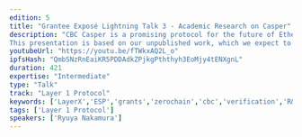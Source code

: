 ```yaml
---
edition: 5
title: "Grantee Exposé Lightning Talk 3 - Academic Research on Casper"
description: "CBC Casper is a promising protocol for the future of Ethereum. However, the research of CBC Casper is still in progress, even about its fundamentals. For example, Casper has been criticized for the lack of liveness proof for a long time. Therefore, we first introduce our liveness proof. Then, we analyze CBC Casper in both its performance & incentive to persuade the audience why CBC Casper matters. 
This presentation is based on our unpublished work, which we expect to publish by the time of DEVCON5. The more detailed agenda is: (1) Liveness: We first introduce our liveness proof, which is applicable to each family of CBC Casper. (2) Performance analysis:  We compare CBC Casper with other existing protocols about  TPS and latency, both of which are important performance measures of consensus protocols, showing the advantages of CBC Casper. (3) Incentive analysis: CBC Casper is designed to satisfy economic properties desired for a public ledger. In particular, the notable feature of CBC Casper is \"subjective finality\", where validators can pick up their own fault threshold. We discuss how this feature affects cartel resistance."
youtubeUrl: "https://youtu.be/fTWkxAQ2L_o"
ipfsHash: "QmbSNzRnEaiKR5PDDAdkZPjkgPththyh3EoMjy4tENXgnL"
duration: 421
expertise: "Intermediate"
type: "Talk"
track: "Layer 1 Protocol"
keywords: ['LayerX','ESP','grants','zerochain','cbc','verification','R&D','Japan','technical']
tags: ['Layer 1 Protocol']
speakers: ['Ryuya Nakamura']
---
```

